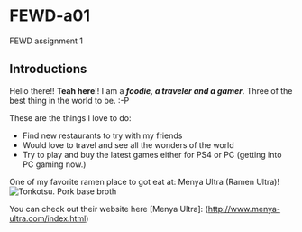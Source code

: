 # FEWD-a01
FEWD assignment 1

## Introductions
Hello there!! **Teah here**!!
I am a _**foodie, a traveler and a gamer**_. Three of the best thing in the world to be. :-P

These are the things I love to do:
* Find new restaurants to try with my friends
* Would love to travel and see all the wonders of the world
* Try to play and buy the latest games either for PS4 or PC (getting into PC gaming now.)

One of my favorite ramen place to got eat at: Menya Ultra (Ramen Ultra)!
![Tonkotsu. Pork base broth](http://menya-ultra.com/images/menu/MenuTonkotsu640h.jpg)

You can check out their website here [Menya Ultra]: (http://www.menya-ultra.com/index.html)

